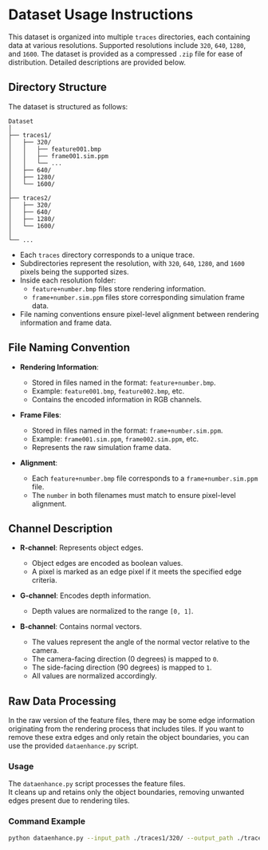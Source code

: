 # Dataset Usage Instructions

This dataset is organized into multiple `traces` directories, each containing data at various resolutions. Supported resolutions include `320`, `640`, `1280`, and `1600`. The dataset is provided as a compressed `.zip` file for ease of distribution. Detailed descriptions are provided below.

## Directory Structure

The dataset is structured as follows:
```plaintext
Dataset
│
├── traces1/
│   ├── 320/
│   │   ├── feature001.bmp
│   │   ├── frame001.sim.ppm
│   │   └── ...
│   ├── 640/
│   ├── 1280/
│   └── 1600/
│
├── traces2/
│   ├── 320/
│   ├── 640/
│   ├── 1280/
│   └── 1600/
│
└── ...
```

- Each `traces` directory corresponds to a unique trace.
- Subdirectories represent the resolution, with `320`, `640`, `1280`, and `1600` pixels being the supported sizes.
- Inside each resolution folder:
  - `feature+number.bmp` files store rendering information.
  - `frame+number.sim.ppm` files store corresponding simulation frame data.
- File naming conventions ensure pixel-level alignment between rendering information and frame data.

## File Naming Convention

- **Rendering Information**:
  - Stored in files named in the format: `feature+number.bmp`.
  - Example: `feature001.bmp`, `feature002.bmp`, etc.
  - Contains the encoded information in RGB channels.

- **Frame Files**:
  - Stored in files named in the format: `frame+number.sim.ppm`.
  - Example: `frame001.sim.ppm`, `frame002.sim.ppm`, etc.
  - Represents the raw simulation frame data.

- **Alignment**:
  - Each `feature+number.bmp` file corresponds to a `frame+number.sim.ppm` file.
  - The `number` in both filenames must match to ensure pixel-level alignment.

## Channel Description

- **R-channel**: Represents object edges.
  - Object edges are encoded as boolean values.
  - A pixel is marked as an edge pixel if it meets the specified edge criteria.

- **G-channel**: Encodes depth information.
  - Depth values are normalized to the range `[0, 1]`.

- **B-channel**: Contains normal vectors.
  - The values represent the angle of the normal vector relative to the camera.
  - The camera-facing direction (0 degrees) is mapped to `0`.
  - The side-facing direction (90 degrees) is mapped to `1`.
  - All values are normalized accordingly.

## Raw Data Processing

In the raw version of the feature files, there may be some edge information originating from the rendering process that includes tiles. If you want to remove these extra edges and only retain the object boundaries, you can use the provided `dataenhance.py` script.

### Usage

The `dataenhance.py` script processes the feature files.  
It cleans up and retains only the object boundaries, removing unwanted edges present due to rendering tiles.

### Command Example

```bash
python dataenhance.py --input_path ./traces1/320/ --output_path ./traces1/320_clean/
